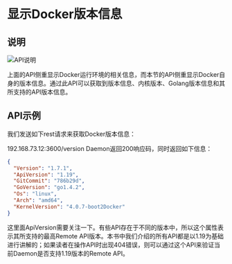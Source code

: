# 显示Docker版本信息

## 说明

![API说明](C:\Users\93281\Desktop\0223abd0-779f-4da9-8b26-fbb02d166c94.png)

上面的API侧重显示Docker运行环境的相关信息，而本节的API侧重显示Docker自身的版本信息。通过此API可以获取到版本信息、内核版本、Golang版本信息和其所支持的API版本信息。

## API示例

我们发送如下rest请求来获取Docker版本信息：

192.168.73.12:3600/version
Daemon返回200响应码，同时返回如下信息：

```json
{
  "Version": "1.7.1",
  "ApiVersion": "1.19",
  "GitCommit": "786b29d",
  "GoVersion": "go1.4.2",
  "Os": "linux",
  "Arch": "amd64",
  "KernelVersion": "4.0.7-boot2Docker"
}
```

这里面ApiVersion需要关注一下。有些API存在于不同的版本中，所以这个属性表示其所支持的最高Remote API版本。本书中我们介绍的所有API都是以1.19为基础进行讲解的；如果读者在操作API时出现404错误，则可以通过这个API来验证当前Daemon是否支持1.19版本的Remote API。

